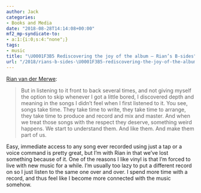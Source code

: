 ```yaml
---
author: Jack
categories:
- Books and Media
date: "2018-08-28T14:14:08+00:00"
mf2_mp-syndicate-to:
- a:1:{i:0;s:4:"none";}
tags:
- music
title: "\U0001F3B5 Rediscovering the joy of the album – Rian’s B-sides"
url: "/2018/rians-b-sides-\U0001F3B5-rediscovering-the-joy-of-the-album-rian-van-der-merwe/"
---
```

<a href="https://rianvdm.com/2018/08/28/rediscovering-the-joy.html" class="u-like-of" rel="like-of">Rian van der Merwe</a>:

> But in listening to it front to back several times, and not giving myself the option to skip whenever I got a little bored, I discovered depth and meaning in the songs I didn’t feel when I first listened to it. You see, songs take time. They take time to write, they take time to arrange, they take time to produce and record and mix and master. And when we treat those songs with the respect they deserve, something weird happens. We start to understand them. And like them. And make them part of us.

Easy, immediate access to any song ever recorded using just a tap or a voice command is pretty great, but I&#8217;m with Rian in that we&#8217;ve lost something because of it. One of the reasons I like vinyl is that I&#8217;m forced to live with new music for a while. I&#8217;m usually too lazy to put a different record on so I just listen to the same one over and over. I spend more time with a record, and thus feel like I become more connected with the music somehow.